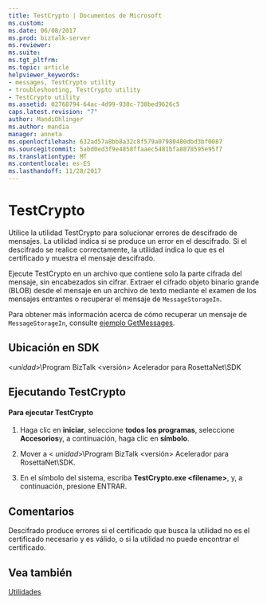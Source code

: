 ```yaml
---
title: TestCrypto | Documentos de Microsoft
ms.custom: 
ms.date: 06/08/2017
ms.prod: biztalk-server
ms.reviewer: 
ms.suite: 
ms.tgt_pltfrm: 
ms.topic: article
helpviewer_keywords:
- messages, TestCrypto utility
- troubleshooting, TestCrypto utility
- TestCrypto utility
ms.assetid: 02768794-64ac-4d99-930c-738bed9626c5
caps.latest.revision: "7"
author: MandiOhlinger
ms.author: mandia
manager: anneta
ms.openlocfilehash: 632ad57a8bb8a32c8f579a07980480dbd3bf0087
ms.sourcegitcommit: 5abd0ed3f9e4858ffaaec5481bfa8878595e95f7
ms.translationtype: MT
ms.contentlocale: es-ES
ms.lasthandoff: 11/28/2017
---
```

# <a name="testcrypto"></a>TestCrypto
Utilice la utilidad TestCrypto para solucionar errores de descifrado de mensajes. La utilidad indica si se produce un error en el descifrado. Si el descifrado se realice correctamente, la utilidad indica lo que es el certificado y muestra el mensaje descifrado.  
  
 Ejecute TestCrypto en un archivo que contiene solo la parte cifrada del mensaje, sin encabezados sin cifrar. Extraer el cifrado objeto binario grande (BLOB) desde el mensaje en un archivo de texto mediante el examen de los mensajes entrantes o recuperar el mensaje de `MessageStorageIn`.  
  
 Para obtener más información acerca de cómo recuperar un mensaje de `MessageStorageIn`, consulte [ejemplo GetMessages](../../adapters-and-accelerators/accelerator-rosettanet/getmessages-sample.md).  
  
## <a name="location-in-sdk"></a>Ubicación en SDK  
 \<*unidad*\>\Program BizTalk \<versión\> Acelerador para RosettaNet\SDK  
  
## <a name="running-testcrypto"></a>Ejecutando TestCrypto  
  
#### <a name="to-run-testcrypto"></a>Para ejecutar TestCrypto  
  
1.  Haga clic en **iniciar**, seleccione **todos los programas**, seleccione **Accesorios**y, a continuación, haga clic en **símbolo**.  
  
2.  Mover a \< *unidad*\>\Program BizTalk \<versión\> Acelerador para RosettaNet\SDK.  
  
3.  En el símbolo del sistema, escriba **TestCrypto.exe \<filename\>**, y, a continuación, presione ENTRAR.  
  
## <a name="remarks"></a>Comentarios  
 Descifrado produce errores si el certificado que busca la utilidad no es el certificado necesario y es válido, o si la utilidad no puede encontrar el certificado.  
  
## <a name="see-also"></a>Vea también  
 [Utilidades](../../adapters-and-accelerators/accelerator-rosettanet/utilities1.md)